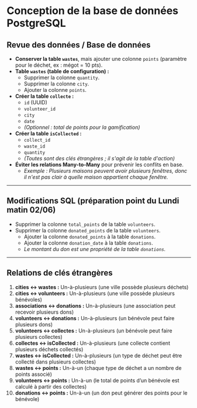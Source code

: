 # Conception de la base de données PostgreSQL

## Revue des données / Base de données

- **Conserver la table `wastes`**, mais ajouter une colonne `points` (paramètre pour le déchet, ex : mégot = 10 pts).
- **Table `wastes` (table de configuration) :**
    - Supprimer la colonne `quantity`.
    - Supprimer la colonne `city`.
    - Ajouter la colonne `points`.
- **Créer la table `collecte` :**
    - `id` (UUID)
    - `volunteer_id`
    - `city`
    - `date`
    - *(Optionnel : total de points pour la gamification)*
- **Créer la table `isCollected` :**
    - `collect_id`
    - `waste_id`
    - `quantity`
    - *(Toutes sont des clés étrangères ; il s'agit de la table d'action)*
- **Éviter les relations Many-to-Many** pour prévenir les conflits en base.
    - *Exemple : Plusieurs maisons peuvent avoir plusieurs fenêtres, donc il n'est pas clair à quelle maison appartient chaque fenêtre.*

---

## Modifications SQL (préparation point du Lundi matin 02/06)

- Supprimer la colonne `total_points` de la table `volunteers`.
- Supprimer la colonne `donated_points` de la table `volunteers`.
    - Ajouter la colonne `donated_points` à la table `donations`.
    - Ajouter la colonne `donation_date` à la table `donations`.
    - *Le montant du don est une propriété de la table `donations`.*

---

## Relations de clés étrangères

1. **cities ↔ wastes :** Un-à-plusieurs (une ville possède plusieurs déchets)
2. **cities ↔ volunteers :** Un-à-plusieurs (une ville possède plusieurs bénévoles)
3. **associations ↔ donations :** Un-à-plusieurs (une association peut recevoir plusieurs dons)
4. **volunteers ↔ donations :** Un-à-plusieurs (un bénévole peut faire plusieurs dons)
5. **volunteers ↔ collectes :** Un-à-plusieurs (un bénévole peut faire plusieurs collectes)
6. **collectes ↔ isCollected :** Un-à-plusieurs (une collecte contient plusieurs déchets collectés)
7. **wastes ↔ isCollected :** Un-à-plusieurs (un type de déchet peut être collecté dans plusieurs collectes)
8. **wastes ↔ points :** Un-à-un (chaque type de déchet a un nombre de points associé)
9. **volunteers ↔ points :** Un-à-un (le total de points d’un bénévole est calculé à partir des collectes)
10. **donations ↔ points :** Un-à-un (un don peut générer des points pour le bénévole)




